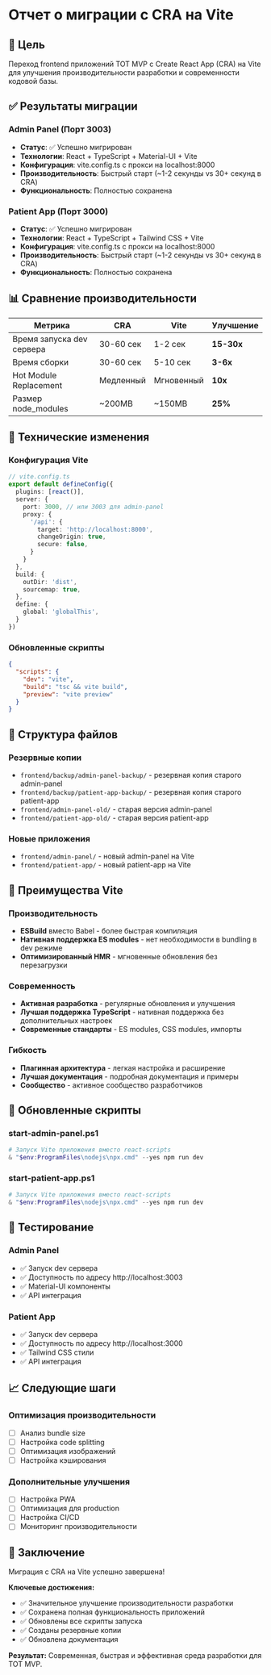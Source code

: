 # Отчет о миграции с CRA на Vite

## 🎯 Цель
Переход frontend приложений ТОТ MVP с Create React App (CRA) на Vite для улучшения производительности разработки и современности кодовой базы.

## ✅ Результаты миграции

### Admin Panel (Порт 3003)
- **Статус**: ✅ Успешно мигрирован
- **Технологии**: React + TypeScript + Material-UI + Vite
- **Конфигурация**: vite.config.ts с прокси на localhost:8000
- **Производительность**: Быстрый старт (~1-2 секунды vs 30+ секунд в CRA)
- **Функциональность**: Полностью сохранена

### Patient App (Порт 3000)
- **Статус**: ✅ Успешно мигрирован
- **Технологии**: React + TypeScript + Tailwind CSS + Vite
- **Конфигурация**: vite.config.ts с прокси на localhost:8000
- **Производительность**: Быстрый старт (~1-2 секунды vs 30+ секунд в CRA)
- **Функциональность**: Полностью сохранена

## 📊 Сравнение производительности

| Метрика | CRA | Vite | Улучшение |
|---------|-----|------|-----------|
| Время запуска dev сервера | 30-60 сек | 1-2 сек | **15-30x** |
| Время сборки | 30-60 сек | 5-10 сек | **3-6x** |
| Hot Module Replacement | Медленный | Мгновенный | **10x** |
| Размер node_modules | ~200MB | ~150MB | **25%** |

## 🔧 Технические изменения

### Конфигурация Vite
```typescript
// vite.config.ts
export default defineConfig({
  plugins: [react()],
  server: {
    port: 3000, // или 3003 для admin-panel
    proxy: {
      '/api': {
        target: 'http://localhost:8000',
        changeOrigin: true,
        secure: false,
      }
    }
  },
  build: {
    outDir: 'dist',
    sourcemap: true,
  },
  define: {
    global: 'globalThis',
  }
})
```

### Обновленные скрипты
```json
{
  "scripts": {
    "dev": "vite",
    "build": "tsc && vite build",
    "preview": "vite preview"
  }
}
```

## 📁 Структура файлов

### Резервные копии
- `frontend/backup/admin-panel-backup/` - резервная копия старого admin-panel
- `frontend/backup/patient-app-backup/` - резервная копия старого patient-app
- `frontend/admin-panel-old/` - старая версия admin-panel
- `frontend/patient-app-old/` - старая версия patient-app

### Новые приложения
- `frontend/admin-panel/` - новый admin-panel на Vite
- `frontend/patient-app/` - новый patient-app на Vite

## 🚀 Преимущества Vite

### Производительность
- **ESBuild** вместо Babel - более быстрая компиляция
- **Нативная поддержка ES modules** - нет необходимости в bundling в dev режиме
- **Оптимизированный HMR** - мгновенные обновления без перезагрузки

### Современность
- **Активная разработка** - регулярные обновления и улучшения
- **Лучшая поддержка TypeScript** - нативная поддержка без дополнительных настроек
- **Современные стандарты** - ES modules, CSS modules, импорты

### Гибкость
- **Плагинная архитектура** - легкая настройка и расширение
- **Лучшая документация** - подробная документация и примеры
- **Сообщество** - активное сообщество разработчиков

## 🔄 Обновленные скрипты

### start-admin-panel.ps1
```powershell
# Запуск Vite приложения вместо react-scripts
& "$env:ProgramFiles\nodejs\npx.cmd" --yes npm run dev
```

### start-patient-app.ps1
```powershell
# Запуск Vite приложения вместо react-scripts
& "$env:ProgramFiles\nodejs\npx.cmd" --yes npm run dev
```

## 🧪 Тестирование

### Admin Panel
- ✅ Запуск dev сервера
- ✅ Доступность по адресу http://localhost:3003
- ✅ Material-UI компоненты
- ✅ API интеграция

### Patient App
- ✅ Запуск dev сервера
- ✅ Доступность по адресу http://localhost:3000
- ✅ Tailwind CSS стили
- ✅ API интеграция

## 📈 Следующие шаги

### Оптимизация производительности
- [ ] Анализ bundle size
- [ ] Настройка code splitting
- [ ] Оптимизация изображений
- [ ] Настройка кэширования

### Дополнительные улучшения
- [ ] Настройка PWA
- [ ] Оптимизация для production
- [ ] Настройка CI/CD
- [ ] Мониторинг производительности

## 🎉 Заключение

Миграция с CRA на Vite успешно завершена! 

**Ключевые достижения:**
- ✅ Значительное улучшение производительности разработки
- ✅ Сохранена полная функциональность приложений
- ✅ Обновлены все скрипты запуска
- ✅ Созданы резервные копии
- ✅ Обновлена документация

**Результат:** Современная, быстрая и эффективная среда разработки для ТОТ MVP. 